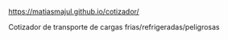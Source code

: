 https://matiasmajul.github.io/cotizador/

Cotizador de transporte de cargas frias/refrigeradas/peligrosas

